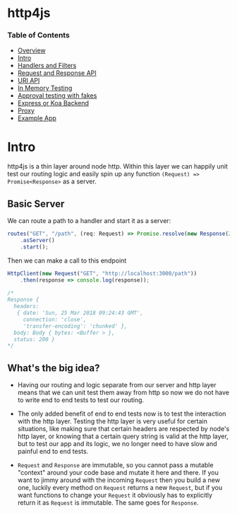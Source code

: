 # http4js

### Table of Contents

- [Overview](/http4js/#basics)
- [Intro](/http4js/Intro/#intro)
- [Handlers and Filters](/http4js/Handlers-and-filters/#Handlers-and-filters)
- [Request and Response API](/http4js/Request-and-response-api/#request-and-response-api)
- [URI API](/http4js/Uri-api/#uri-api)
- [In Memory Testing](/http4js/In-memory-testing/#in-memory-testing)
- [Approval testing with fakes](/http4js/Approval-testing-with-fakes/#approval-testing-with-fakes)
- [Express or Koa Backend](/http4js/Express-or-koa-backend/#express-or-koa-backend)
- [Proxy](/http4js/Proxy/#proxy)
- [Example App](https://github.com/TomShacham/http4js-eg)

# Intro

http4js is a thin layer around node http. 
Within this layer we can happily unit test our routing logic and easily spin up any function `(Request) => Promise<Response>` as a server.  

## Basic Server

We can route a path to a handler and start it as a server:

```typescript
routes("GET", "/path", (req: Request) => Promise.resolve(new Response(200)))
    .asServer()
    .start();
```

Then we can make a call to this endpoint

```typescript
HttpClient(new Request("GET", "http://localhost:3000/path"))
    .then(response => console.log(response));
     
/*
Response {
  headers: 
   { date: 'Sun, 25 Mar 2018 09:24:43 GMT',
     connection: 'close',
     'transfer-encoding': 'chunked' },
  body: Body { bytes: <Buffer > },
  status: 200 }
*/
```

## What's the big idea?

- Having our routing and logic separate from our server and http layer means that we can unit test them away from http so now we do not have to write end to end tests to test our routing. 
  
- The only added benefit of end to end tests now is to test the interaction with the http layer. Testing the http layer is very useful for certain situations, like making sure that certain headers are respected by node's http layer, or knowing that a certain query string is valid at the http layer, but to test our app and its logic, we no longer need to have slow and painful end to end tests. 

- `Request` and `Response` are immutable, so you cannot pass a mutable "context" around your code base and mutate it here and there. If you want to jimmy around with the incoming `Request` then you build a new one, luckily every method on `Request` returns a new `Request`, but if you want functions to change your `Request` it obviously has to explicitly return it as `Request` is immutable. The same goes for `Response`.
